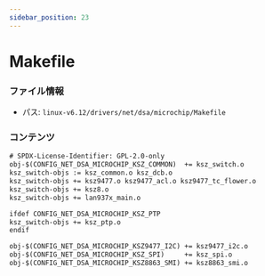 ```yaml
---
sidebar_position: 23
---
```

# Makefile

### ファイル情報

- パス: `linux-v6.12/drivers/net/dsa/microchip/Makefile`

### コンテンツ

```txt
# SPDX-License-Identifier: GPL-2.0-only
obj-$(CONFIG_NET_DSA_MICROCHIP_KSZ_COMMON)	+= ksz_switch.o
ksz_switch-objs := ksz_common.o ksz_dcb.o
ksz_switch-objs += ksz9477.o ksz9477_acl.o ksz9477_tc_flower.o
ksz_switch-objs += ksz8.o
ksz_switch-objs += lan937x_main.o

ifdef CONFIG_NET_DSA_MICROCHIP_KSZ_PTP
ksz_switch-objs += ksz_ptp.o
endif

obj-$(CONFIG_NET_DSA_MICROCHIP_KSZ9477_I2C)	+= ksz9477_i2c.o
obj-$(CONFIG_NET_DSA_MICROCHIP_KSZ_SPI)		+= ksz_spi.o
obj-$(CONFIG_NET_DSA_MICROCHIP_KSZ8863_SMI)	+= ksz8863_smi.o

```
